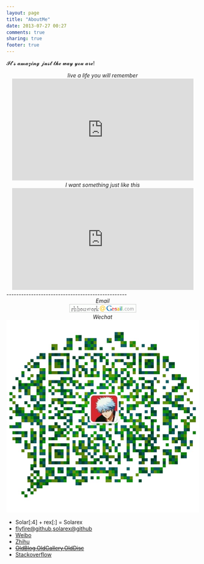 ```yaml
---
layout: page
title: "AboutMe"
date: 2013-07-27 00:27
comments: true
sharing: true
footer: true
---
```

𝓘𝓽'𝓼 𝓪𝓶𝓪𝔃𝓲𝓷𝓰 𝓳𝓾𝓼𝓽 𝓽𝓱𝓮 𝔀𝓪𝔂 𝔂𝓸𝓾 𝓪𝓻𝓮!

<center><em>live a life you will remember</em></center>
<center><iframe width="475" height="267" src="https://www.youtube.com/embed/UtF6Jej8yb4" frameborder="0" allow="accelerometer; autoplay; encrypted-media; gyroscope; picture-in-picture" allowfullscreen></iframe></center>
<center><em>I want something just like this</em></center>
<center><iframe width="475" height="267" src="https://www.youtube.com/embed/FM7MFYoylVs" frameborder="0" allow="accelerometer; autoplay; encrypted-media; gyroscope; picture-in-picture" allowfullscreen></iframe></center>
-------------------------------------------------

<center><em>Email</em></center>
<center><img src="/images/gmail.gif" ></img></center>
<center><em>Wechat</em></center>
<center><img src="/images/wechat.png"/></center>

+ Solar[:4] + rex[:] = Solarex
+ [flyfire@github](https://github.com/flyfire),[solarex@github](https://github.com/solarex)
+ [Weibo](http://weibo.com/Solarex)
+ [Zhihu](http://www.zhihu.com/people/solarex/)
+ <strike> [OldBlog](https://flyfire-blog.appspot.com/),[OldGallery](https://flyfire-img.appspot.com/),[OldDisc](https://flyfire-disc.appspot.com/) </strike>
+ [Stackoverflow](https://stackoverflow.com/users/2573305/)

